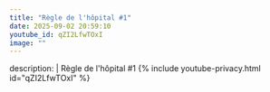 ```yaml
---
title: "Règle de l'hôpital #1"
date: 2025-09-02 20:59:10 
youtube_id: qZI2LfwTOxI
image: ""
---
```

description: |
  Règle de l'hôpital #1
{% include youtube-privacy.html id="qZI2LfwTOxI" %}
